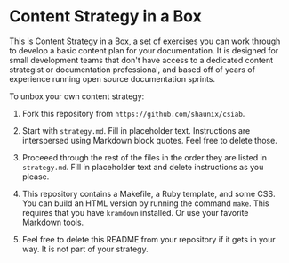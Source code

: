# Content Strategy in a Box

This is Content Strategy in a Box, a set of exercises you can work
through to develop a basic content plan for your documentation. It
is designed for small development teams that don't have access to
a dedicated content strategist or documentation professional, and
based off of years of experience running open source documentation
sprints.

To unbox your own content strategy:

1. Fork this repository from `https://github.com/shaunix/csiab`.

2. Start with `strategy.md`. Fill in placeholder text.
   Instructions are interspersed using Markdown block quotes.
   Feel free to delete those.

3. Proceeed through the rest of the files in the order they are
   listed in `strategy.md`. Fill in placeholder text and delete
   instructions as you please.

4. This repository contains a Makefile, a Ruby template, and
   some CSS. You can build an HTML version by running the
   command `make`. This requires that you have `kramdown`
   installed. Or use your favorite Markdown tools.

5. Feel free to delete this README from your repository if it
   gets in your way. It is not part of your strategy.


